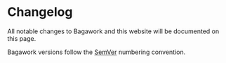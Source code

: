 <script>
	import Changelog from "./Changelog.svelte"
</script>

# Changelog
All notable changes to Bagawork and this website will be documented on this page.

Bagawork versions follow the [SemVer](https://semver.org/) numbering convention.

<Changelog />